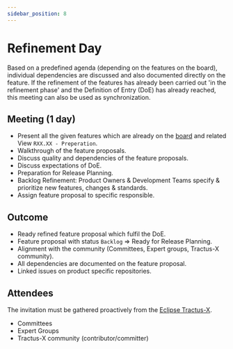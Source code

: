 ```yaml
---
sidebar_position: 8
---
```


# Refinement Day

Based on a predefined agenda (depending on the features on the board), individual dependencies are discussed and also documented directly on the feature. If the refinement of the features has already been carried out 'in the refinement phase' and the Definition of Entry (DoE) has already reached, this meeting can also be used as synchronization.

## Meeting (1 day)
<!-- markdown-link-check-disable -->
- Present all the given features which are already on the [board](https://github.com/orgs/eclipse-tractusx/projects/26) and related View `RXX.XX - Preperation`.<!-- markdown-link-check-enable -->
- Walkthrough of the feature proposals.
- Discuss quality and dependencies of the feature proposals.
- Discuss expectations of DoE.
- Preparation for Release Planning.
- Backlog Refinement: Product Owners & Development Teams specify & prioritize new features, changes & standards.
- Assign feature proposal to specific responsible.

## Outcome

- Ready refined feature proposal which fulfil the DoE.
- Feature proposal with status `Backlog` => Ready for Release Planning.
- Alignment with the community (Committees, Expert groups, Tractus-X community).
- All dependencies are documented on the feature proposal.
- Linked issues on product specific repositories.

## Attendees

The invitation must be gathered proactively from the [Eclipse Tractus-X](https://eclipse-tractusx.github.io/community/open-meetings#one-time-meetings).

- Committees
- Expert Groups
- Tractus-X community (contributor/committer)
